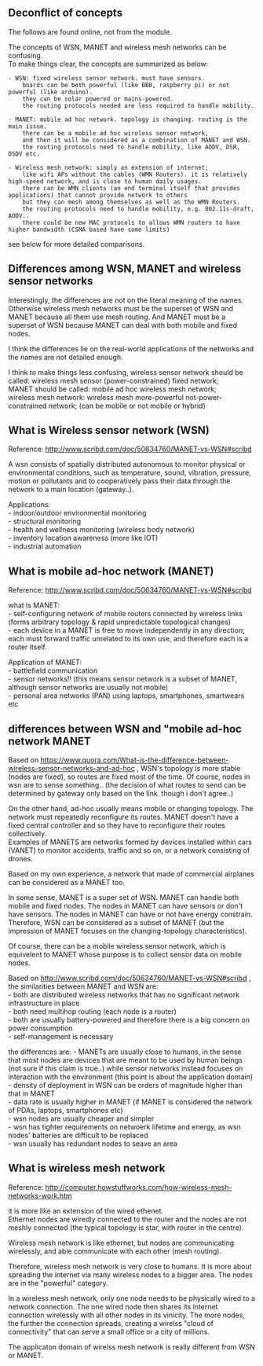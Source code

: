 Deconflict of concepts
------------------------------

The follows are found online, not from the module.

The concepts of WSN, MANET and wireless mesh networks can be confusing.  
To make things clear, the concepts are summarized as below:  

	- WSN: fixed wireless sensor network. must have sensors. 
		boards can be both powerful (like BBB, raspberry pi) or not powerful (like arduino). 
		they can be solar powered or mains-powered.
		the routing protocols needed are less required to handle mobility.  

	- MANET: mobile ad hoc network. topology is changing. routing is the main issue. 
		there can be a mobile ad hoc wireless sensor network, 
		and then it will be considered as a combination of MANET and WSN. 
		the routing protocols need to handle mobility, like AODV, DSR, DSDV etc. 

	- Wireless mesh network: simply an extension of internet; 
		like wifi APs without the cables (WMN Routers). it is relatively high-speed network, and is close to human daily usages. 
		there can be WMN clients (an end terminal itself that provides applications) that cannot provide network to others 
		but they can mesh among themselves as well as the WMN Routers. 
		the routing protocols need to handle mobility, e.g. 802.11s-draft, AODV..  
		there could be new MAC protocols to allows WMN routers to have higher bandwidth (CSMA based have some limits)

see below for more detailed comparisons.

Differences among WSN, MANET and wireless sensor networks
----------------------------------------------------------

Interestingly, the differences are not on the literal meaning of the names.  
Otherwise wireless mesh networks must be the superset of WSN and MANET because all them use mesh routing. 
And MANET must be a superset of WSN because MANET can deal with both mobile and fixed nodes.

I think the differences lie on the real-world applications of the networks and the names are not detailed enough.

I think to make things less confusing, wireless sensor network should be called: wireless mesh sensor (power-constrained) fixed network;  
MANET should be called: mobile ad hoc wireless mesh network;  
wireless mesh network: wireless mesh more-powerful not-power-constrained network; (can be mobile or not mobile or hybrid)


What is Wireless sensor network (WSN)
------------------------------------

Reference: http://www.scribd.com/doc/50634760/MANET-vs-WSN#scribd

A wsn consists of spatially distributed autonomous to monitor physical or environmental conditions, 
such as temperature, sound, vibration, pressure, motion or pollutants 
and to cooperatively pass their data through the network to a main location (gateway..).

Applications:  
	- indoor/outdoor environmental monitoring  
	- structural monitoring  
	- health and wellness monitoring (wireless body network)  
	- inventory location awareness (more like IOT)  
	- industrial automation

What is mobile ad-hoc network (MANET)
-------------------------

Reference: http://www.scribd.com/doc/50634760/MANET-vs-WSN#scribd

what is MANET:  
	- self-configuring network of mobile routers connected by wireless links (forms arbitrary topology & rapid unpredictable topological changes)  
	- each device in a MANET is free to move independently in any direction; each must forward traffic unrelated to its own use, and therefore each is a router itself.

Application of MANET:  
	- battlefield communication  
	- sensor networks!! (this means sensor network is a subset of MANET, although sensor networks are usually not mobile)  
	- personal area networks (PAN) using laptops, smartphones, smartwears etc  


differences between WSN and "mobile ad-hoc network MANET
-------------------------------------------------------------------------------------------

Based on https://www.quora.com/What-is-the-difference-between-wireless-sensor-networks-and-ad-hoc ,
WSN's topology is more stable (nodes are fixed), so routes are fixed most of the time. 
Of course, nodes in wsn are to sense something..
(the decision of what routes to send can be determined by gateway only based on the link. though i don't agree..)

On the other hand, ad-hoc usually means mobile or changing topology. 
The network must repeatedly reconfigure its routes. 
MANET doesn't have a fixed central controller and so they have to reconfigure their routes collectively.  
Examples of MANETS are networks formed by devices installed within cars (VANET) to monitor accidents, traffic and so on, 
or a network consisting of drones.

Based on my own experience, a network that made of commercial airplanes can be considered as a MANET too.

In some sense, MANET is a super set of WSN. 
MANET can handle both mobile and fixed nodes.
The nodes in MANET can have sensors or don't have sensors.
The nodes in MANET can have or not have energy constrain. 
Therefore, WSN can be considered as a subset of MANET (but the impression of MANET focuses on the changing-topology characteristics). 

Of course, there can be a mobile wireless sensor network, which is equivelent to MANET whose purpose is to collect sensor data on mobile nodes.


Based on http://www.scribd.com/doc/50634760/MANET-vs-WSN#scribd , 
the similarities between MANET and WSN are:  
	- both are distributed wireless networks that has no significant network infrastructure in place  
	- both need multihop routing (each node is a router)  
	- both are usually battery-powered and therefore there is a big concern on power consumption  
	- self-management is necessary

the differences are:
	- MANETs are usually close to humans, in the sense that most nodes are devices that are meant to be used by human beings (not sure if this claim is true..) 
		while sensor networks instead focuses on interaction with the environment (this point is about the application domain)  
	- density of deployment in WSN can be orders of magnitude higher than that in MANET  
	- data rate is usually higher in MANET (if MANET is considered the network of PDAs, laptops, smartphones etc)  
	- wsn nodes are usually cheaper and simpler  
	- wsn has tighter requirements on netwoerk lifetime and energy, as wsn nodes' batteries are difficult to be replaced  
	- wsn usually has redundant nodes to seave an area

	
What is wireless mesh network
--------------------------------------------------

Reference: http://computer.howstuffworks.com/how-wireless-mesh-networks-work.htm

it is more like an extension of the wired ethenet.  
Ethernet nodes are wiredly connected to the router and the nodes are not meshly connected (the typical topology is star, with router in the centre).

Wireless mesh network is like ethernet, but nodes are communicating wirelessly, and able communicate with each other (mesh routing).

Therefore, wireless mesh network is very close to humans.
It is more about spreading the internet via many wireless nodes to a bigger area. 
The nodes are in the "powerful" category.

In a wireless mesh network, only one node needs to be physically wired to a network connection. 
The one wired node then shares its internet connection wirelessly with all other nodes in its vinicity. 
The more nodes, the further the connection spreads, creating a wirelss "cloud of connectivity" that can serve a small office or a city of millions.

The applicaton domain of wirelss mesh network is really different from WSN or MANET. 
